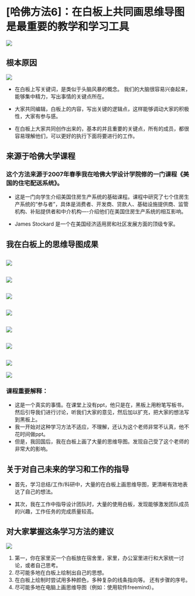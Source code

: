 # [哈佛方法6]：在白板上共同画思维导图是最重要的教学和学习工具

![](/images/章1-哈佛教给我的8个高效学习方法/6.在白板上共同画思维导图是最重要的教学和学习工具/幻灯片21.JPG)

## 根本原因

![](/images/章1-哈佛教给我的8个高效学习方法/6.在白板上共同画思维导图是最重要的教学和学习工具/幻灯片30.JPG)

- 在白板上写关键词，是类似于头脑风暴的概念。 我们的大脑很容易兴奋起来，能够集中精力，写出事情的关键点所在。

- 大家共同编辑，白板上的内容，写出关键的逻辑点，这样能够调动大家的积极性，大家有参与感。

- 在白板上大家共同创作出来的，基本的并且重要的关键点，所有的成员，都很容易理解他们，可以更好的执行下面将要进行的工作。

## 来源于哈佛大学课程

### 这个方法来源于2007年春季我在哈佛大学设计学院修的一门课程《美国的住宅配送系统》。

- 这是一门向学生介绍美国住房生产系统的基础课程。课程中研究了七个住房生产系统的“参与者”，具体是消费者、开发商、贷款人、基础设施提供商、监管机构、补贴提供者和中介机构—-介绍他们在美国住房生产系统的相互影响。

- James Stockard 是一个在美国经济适用房和社区发展方面的顶级专家。

## 我在白板上的思维导图成果

![](/images/章1-哈佛教给我的8个高效学习方法/6.在白板上共同画思维导图是最重要的教学和学习工具/幻灯片22.JPG)
-----------
![](/images/章1-哈佛教给我的8个高效学习方法/6.在白板上共同画思维导图是最重要的教学和学习工具/幻灯片23.JPG)
-----------
![](/images/章1-哈佛教给我的8个高效学习方法/6.在白板上共同画思维导图是最重要的教学和学习工具/幻灯片24.JPG)
-----------
![](/images/章1-哈佛教给我的8个高效学习方法/6.在白板上共同画思维导图是最重要的教学和学习工具/幻灯片25.JPG)
-----------
![](/images/章1-哈佛教给我的8个高效学习方法/6.在白板上共同画思维导图是最重要的教学和学习工具/幻灯片26.JPG)
-----------
![](/images/章1-哈佛教给我的8个高效学习方法/6.在白板上共同画思维导图是最重要的教学和学习工具/幻灯片27.JPG)
-----------
![](/images/章1-哈佛教给我的8个高效学习方法/6.在白板上共同画思维导图是最重要的教学和学习工具/幻灯片28.JPG)
-----------
![](/images/章1-哈佛教给我的8个高效学习方法/6.在白板上共同画思维导图是最重要的教学和学习工具/幻灯片29.JPG)


### 课程重要解释：

- 这是一个真实的事情。在课堂上没有ppt，他只是在，黑板上用粉笔写板书，然后引导我们进行讨论，听我们大家的意见，然后加以扩充，把大家的想法写到黑板上。
- 我一开始对这种学习方法不适应，不理解，还认为这个老师非常不认真，他不花时间做ppt。
- 但是，我回国后，我在白板上画了大量的思维导图。发现自己受了这个老师的非常大的影响。

## 关于对自己未来的学习和工作的指导

- 首先，学习总结/工作/科研中，大量的在白板上画思维导图，更清晰有效地表达了自己的想法。

- 其次，我在工作中指导设计团队时，大量的使用白板，发现能够激发团队成员的兴趣，工作任务的完成质量较高。

## 对大家掌握这条学习方法的建议

![](/images/章1-哈佛教给我的8个高效学习方法/6.在白板上共同画思维导图是最重要的教学和学习工具/幻灯片42.JPG)

1. 第一，你在家里买一个白板放在宿舍里，家里，办公室里进行和大家统一讨论，或者自己思考。
2. 尽可能多地在白板上绘制出自己的思想。
3. 在白板上绘制时尝试用多种颜色，多种复杂的线条指向等。 还有步骤的序号。
4. 尽可能多地在电脑上画思维导图（例如：使用软件freemind）。